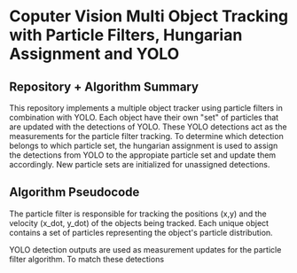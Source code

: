 # Coputer Vision Multi Object Tracking with Particle Filters, Hungarian Assignment and YOLO

## Repository + Algorithm Summary 

This repository implements a multiple object tracker using particle filters in combination with YOLO. Each object have their own "set" of particles that are updated with the detections of YOLO. These YOLO detections act as the measurements for the particle filter tracking. To determine which detection belongs to which particle set, the hungarian assignment is used to assign the detections from YOLO to the appropiate particle set and update them accordingly. New particle sets are initialized for unassigned detections. 


## Algorithm Pseudocode

The particle filter is responsible for tracking the positions (x,y) and the velocity (x_dot, y_dot) of the objects being tracked. Each unique object contains a set of particles representing the object's particle distribution. 

YOLO detection outputs are used as measurement updates for the particle filter algorithm. To match these detections